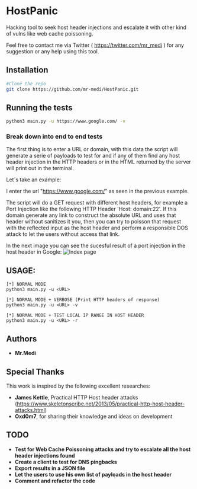 # HostPanic

Hacking tool to seek host header injections and escalate it with other kind of vulns like web cache poissoning.

Feel free to contact me via Twitter ( https://twitter.com/mr_medi ) for any suggestion or any help using this tool.

## Installation

```bash
#Clone the repo
git clone https://github.com/mr-medi/HostPanic.git
```

## Running the tests

``` bash
python3 main.py -u https://www.google.com/ -v
```

### Break down into end to end tests

The first thing is to enter a URL or domain, with this data the script will generate a serie of payloads to test for and if any of them find any host header injection in the HTTP headers or in the HTML returned by the server will print out in the terminal.

Let´s take an example:

I enter the url "https://www.google.com/" as seen in the previous example.

The script will do a GET request with different host headers, for example a Port Injection like the following HTTP Header 'Host: domain:22'.
If this domain generate any link to construct the absolute URL and uses that header without sanitizes it you, then you can try to poisson that request with the reflected input as the host header and perform a responsible DOS attack to let the users without access that link.

In the next image you can see the sucesful result of a port injection in the host header in Google:
![Index page](https://github.com/mr-medi/HostPanic/blob/master/assets/hostpanic-1.jpg?raw=true)

## USAGE:
```
[*] NORMAL MODE
python3 main.py -u <URL>

[*] NORMAL MODE + VERBOSE (Print HTTP headers of response)
python3 main.py -u <URL> -v

[*] NORMAL MODE + TEST LOCAL IP RANGE IN HOST HEADER
python3 main.py -u <URL> -r
```

## Authors

* **Mr.Medi**

## Special Thanks

This work is inspired by the following excellent researches:

* **James Kettle**, Practical HTTP Host header attacks (https://www.skeletonscribe.net/2013/05/practical-http-host-header-attacks.html)
* **Oxd0m7**, for sharing their knowledge and ideas on development

## TODO

* **Test for Web Cache Poissoning attacks and try to escalate all the host header injections found**
* **Create a client to test for DNS pingbacks**
* **Export results in a JSON file**
* **Let the users to use his own list of payloads in the host header**
* **Comment and refactor the code**

